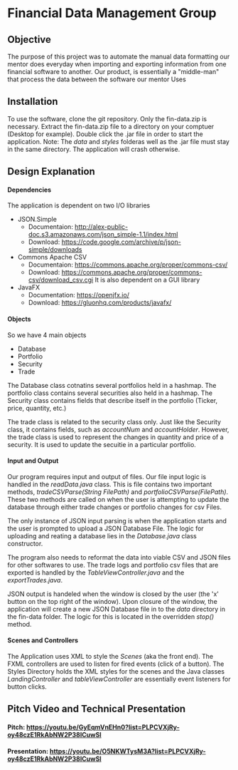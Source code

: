 # Financial Data Management Group

## Objective
The purpose of this project was to automate the manual data formatting our mentor does everyday when importing and exporting information from one financial software to another. Our product, is essentially a "middle-man" that process the data between the software our mentor Uses
## Installation
To use the software, clone the git repository. Only the fin-data.zip is necessary. Extract the fin-data.zip file to a directory on your comptuer (Desktop for example). Double click the .jar file in order to start the application.
Note: The *data* and *styles* folderas well as the .jar file must stay in the same directory. The application will crash otherwise.

## Design Explanation

#### Dependencies
The application is dependent on two I/O libraries
- JSON.Simple
    - Documentaion: http://alex-public-doc.s3.amazonaws.com/json_simple-1.1/index.html
    - Download: https://code.google.com/archive/p/json-simple/downloads
- Commons Apache CSV
    - Documentaion: https://commons.apache.org/proper/commons-csv/
    - Download: https://commons.apache.org/proper/commons-csv/download_csv.cgi
It is also dependent on a GUI library
- JavaFX
     - Documentation: https://openjfx.io/
     - Download: https://gluonhq.com/products/javafx/

#### Objects
So we have 4 main objects
- Database 
- Portfolio
- Security
- Trade

The Database class cotnatins several portfolios held in a hashmap. The portfolio class contains several securities also held in a hashmap. The Security class contains fields that describe itself in the portfolio (Ticker, price, quantity, etc.)

The trade class is related to the security class only. Just like the Security class, it contains fields, such as *accountNum* and *accountHolder*. However, the trade class is used to represent the changes in quantity and price of a security. It is used to update the secuitie in a particular portfolio.

#### Input and Output
Our program requires input and output of files. Our file input logic is handled in the *readData.java* class. This is file contains two important methods, *tradeCSVParse(String FilePath)* and *portfolioCSVParse(FilePath)*. These two methods are called on when the user is attempting to update the database through either trade changes or portfolio changes for csv Files.

The only instance of JSON input parsing is when the application starts and the user is prompted to upload a JSON Database File. The logic for uploading and reating a database lies in the *Database.java* class constructor.

The program also needs to reformat the data into viable CSV and JSON files for other softwares to use. The trade logs and portfolio csv files that are exported is handled by the *TableViewController.java* and the *exportTrades.java*.

JSON output is handeled when the window is closed by the user (the 'x' button on the top right of the window). Upon closure of the window, the application will create a new JSON Database file in to the *data* directory in the fin-data folder. The logic for this is located in the overridden *stop()* method.
#### Scenes and Controllers
The Application uses XML to style the *Scenes* (aka the front end). The FXML controllers are used to listen for fired events (click of a button). The Styles Directory holds the XML styles for the scenes and the Java classes *LandingController* and *tableViewController* are essentially event listeners for button clicks.

## Pitch Video and Technical Presentation

#### Pitch: https://youtu.be/GyEqmVnEHn0?list=PLPCVXjRy-oy48czE1RkAbNW2P38lCuwSl
#### Presentation: https://youtu.be/O5NKWTysM3A?list=PLPCVXjRy-oy48czE1RkAbNW2P38lCuwSl
